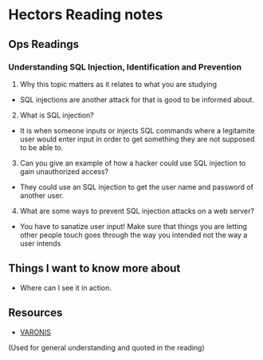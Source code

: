 # Hectors Reading notes

## Ops Readings

### Understanding SQL Injection, Identification and Prevention

1. Why this topic matters as it relates to what you are studying

- SQL injections are another attack for that is good to be informed about.

2. What is SQL injection?

- It is when someone inputs or injects SQL commands where a legitamite user would enter input in order to get something they are not supposed to be able to.
 
3. Can you give an example of how a hacker could use SQL injection to gain unauthorized access?

- They could use an SQL injection to get the user name and password of another user.

4. What are some ways to prevent SQL injection attacks on a web server?

- You have to sanatize user input! Make sure that things you are letting other people touch goes through the way you intended not the way a user intends 

## Things I want to know more about

- Where can I see it in action.

## Resources

- [VARONIS](https://www.varonis.com/blog/sql-injection-identification-and-prevention-part-1)

(Used for general understanding and quoted in the reading)